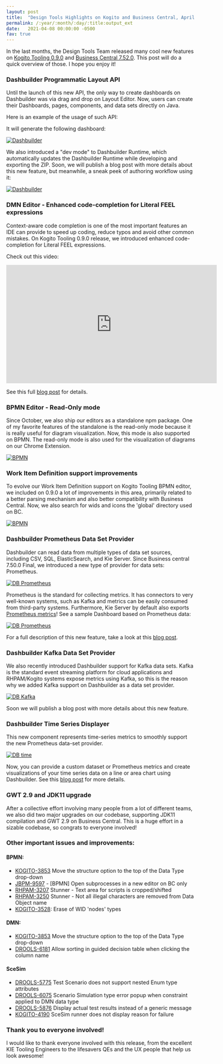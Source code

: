 ```yaml
---
layout: post
title:  "Design Tools Highlights on Kogito and Business Central, April 2021"
permalink: /:year/:month/:day/:title:output_ext
date:   2021-04-08 00:00:00 -0500
fav: true
---
```


In the last months, the Design Tools Team released many cool new features on [Kogito Tooling 0.9.0](https://github.com/kiegroup/kogito-tooling/releases) and [Business Central 7.52.0](https://www.jbpm.org/). This post will do a quick overview of those. I hope you enjoy it!

### Dashbuilder Programmatic Layout API

Until the launch of this new API, the only way to create dashboards on Dashbuilder was via drag and drop on Layout Editor. Now, users can create their Dashboards, pages, components, and data sets directly on Java. 

Here is an example of the usage of such API:

<script src="https://gist.github.com/ederign/3f1967f21cb3e419cfb6a92f4291daca.js"></script>

It will generate the following dashboard:


[![Dashbuilder](/assets/2021/dbapi.png "Dashbuilder")](/assets/2021/dbapi.png)

We also introduced a "dev mode" to Dashbuilder Runtime, which automatically updates the Dashbuilder Runtime while developing and exporting the ZIP.  Soon, we will publish a blog post with more details about this new feature, but meanwhile, a sneak peek of authoring workflow using it:


[![Dashbuilder](/assets/2021/dbapi1.gif "Dashbuilder")](/assets/2021/dbapi1.gif)


### DMN Editor - Enhanced code-completion for Literal FEEL expressions

Context-aware code completion is one of the most important features an IDE can provide to speed up coding, reduce typos and avoid other common mistakes. On Kogito Tooling 0.9.0 release, we introduced enhanced code-completion for Literal FEEL expressions. 

Check out this video:

<iframe width="560" height="315" src="https://www.youtube.com/embed/VXENjnEbwO8" title="YouTube video player" frameborder="0" allow="accelerometer; autoplay; clipboard-write; encrypted-media; gyroscope; picture-in-picture" allowfullscreen></iframe>

See this full [blog post](https://blog.kie.org/2021/03/how-the-new-feel-code-completion-works-under-the-hoods.html) for details.

### BPMN Editor - Read-Only mode

Since October, we also ship our editors as a standalone npm package. One of my favorite features of the standalone is the read-only mode because it is really useful for diagram visualization.  Now, this mode is also supported on BPMN.
The read-only mode is also used for the visualization of diagrams on our Chrome Extension.

[![BPMN](/assets/2021/bpmn.gif "BPMN")](/assets/2021/bpmn.gif)

### Work Item Definition support improvements

To evolve our Work Item Definition support on Kogito Tooling BPMN editor, we included on 0.9.0 a lot of improvements in this area, primarily related to a better parsing mechanism and also better compatibility with Business Central. Now, we also search for wids and icons the 'global' directory used on BC.


[![BPMN](/assets/2021/bpmn.png "BPMN")](/assets/2021/bpmn.png)

### Dashbuilder Prometheus Data Set Provider

Dashbuilder can read data from multiple types of data set sources, including CSV, SQL, ElasticSearch, and Kie Server. Since Business central 7.50.0 Final, we introduced a new type of provider for data sets: Prometheus.


[![DB Prometheus](/assets/2021/dbpr.png "DB Prometheus")](/assets/2021/dbpr.png)

Prometheus is the standard for collecting metrics. It has connectors to very well-known systems, such as Kafka and metrics can be easily consumed from third-party systems. Furthermore, Kie Server by default also exports [Prometheus metrics](https://blog.kie.org/2019/06/jbpm-monitoring-using-prometheus-and-grafana.html)! See a sample Dashboard based on Prometheus data:

[![DB Prometheus](/assets/2021/dbpr1.png "DB Prometheus")](/assets/2021/dbpr1.png)

For a full description of this new feature, take a look at this [blog post](https://blog.kie.org/2021/03/building-prometheus-dashboards-in-business-central.html).

### Dashbuilder Kafka Data Set Provider

We also recently introduced Dashbuilder support for Kafka data sets. Kafka is the standard event streaming platform for cloud applications and RHPAM/Kogito systems expose metrics using Kafka, so this is the reason why we added Kafka support on Dashbuilder as a data set provider.


[![DB Kafka](/assets/2021/ka.gif "DB Kafka")](/assets/2021/ka.gif)

Soon we will publish a blog post with more details about this new feature.

### Dashbuilder Time Series Displayer

This new component represents time-series metrics to smoothly support the new Prometheus data-set provider.


[![DB time](/assets/2021/time_series.gif "DB time")](/assets/2021/time_series.gif)

Now, you can provide a custom dataset or Prometheus metrics and create visualizations of your time series data on a line or area chart using Dashbuilder. See this [blog post](https://blog.kie.org/2021/03/time-series-component-for-dashbuilder.html) for more details.

### GWT 2.9 and JDK11 upgrade

After a collective effort involving many people from a lot of different teams, we also did two major upgrades on our codebase, supporting JDK11 compilation and GWT 2.9 on Business Central. This is a huge effort in a sizable codebase, so congrats to everyone involved! 

### Other important issues and improvements:

#### BPMN:

* [KOGITO-3853](https://issues.redhat.com/browse/KOGITO-3853) Move the structure option to the top of the Data Type drop-down
* [JBPM-9597](https://issues.redhat.com/browse/JBPM-9597) - [BPMN] Open subprocesses in a new editor on BC only
* [RHPAM-3207](https://issues.redhat.com/browse/RHPAM-3207) Stunner - Text area for scripts is cropped/shifted
* [RHPAM-3250](https://issues.redhat.com/browse/RHPAM-3250) Stunner - Not all illegal characters are removed from Data Object name
* [KOGITO-3528](https://issues.redhat.com/browse/KOGITO-3528): Erase of WID 'nodes' types 

#### DMN:

* [KOGITO-3853](https://issues.redhat.com/browse/KOGITO-3853) Move the structure option to the top of the Data Type drop-down
* [DROOLS-6181](https://issues.redhat.com/browse/DROOLS-6181) Allow sorting in guided decision table when clicking the column name

#### SceSim

* [DROOLS-5775](https://issues.redhat.com/browse/DROOLS-5775) Test Scenario does not support nested Enum type attributes
* [DROOLS-6075](https://issues.redhat.com/browse/DROOLS-6075) Scenario Simulation type error popup when constraint applied to DMN data type
* [DROOLS-5876](https://issues.redhat.com/browse/DROOLS-5876) Display actual test results instead of a generic message
* [KOGITO-4190](https://issues.redhat.com/browse/KOGITO-4190) SceSim runner does not display reason for failure

### Thank you to everyone involved!

I would like to thank everyone involved with this release, from the excellent KIE Tooling Engineers to the lifesavers QEs and the UX people that help us look awesome!
